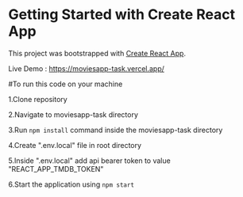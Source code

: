 # Getting Started with Create React App

This project was bootstrapped with [Create React App](https://github.com/facebook/create-react-app).


Live Demo : https://moviesapp-task.vercel.app/

#To run this code on your machine

1.Clone  repository

2.Navigate to moviesapp-task directory

3.Run `npm install` command inside the moviesapp-task directory

4.Create ".env.local" file in root directory

5.Inside ".env.local" add api bearer token to value "REACT_APP_TMDB_TOKEN"

6.Start the application using `npm start`


